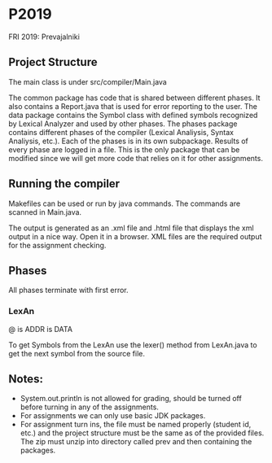 # P2019
FRI 2019: Prevajalniki

## Project Structure
The main class is under src/compiler/Main.java

The common package has code that is shared between different phases.  It also contains a Report.java that is used for error reporting to the user.
The data package contains the Symbol class with defined symbols recognized by Lexical Analyzer and used by other phases.
The phases package contains different phases of the compiler (Lexical Analiysis, Syntax Analiysis, etc.). Each of the phases is in its own subpackage. Results of every phase are logged in a file. This is the only package that can be modified since we will get more code that relies on it for other assignments.

## Running the compiler
Makefiles can be used or run by java commands. The commands are scanned in Main.java.

The output is generated as an .xml file and .html file that displays the xml output in a nice way. Open it in a browser. XML files are the required output for the assignment checking.

## Phases
All phases terminate with first error. 

### LexAn
@ is ADDR
  is DATA

To get Symbols from the LexAn use the lexer() method from LexAn.java to get the next symbol from the source file.


## Notes:
- System.out.println is not allowed for grading, should be turned off before turning in any of the assignments.
- For assignments we can only use basic JDK packages.
- For assignment turn ins, the file must be named properly (student id, etc.) and the project structure must be the same as of the provided files. The zip must unzip into directory called prev and then containing the packages.

